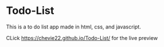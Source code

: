 # Todo-List

This is a to do list app made in html, css, and javascript.

CLick https://chevie22.github.io/Todo-List/ for the live preview
